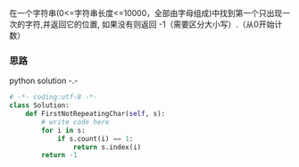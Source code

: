 在一个字符串(0<=字符串长度<=10000，全部由字母组成)中找到第一个只出现一次的字符,并返回它的位置, 如果没有则返回 -1（需要区分大小写）.（从0开始计数）

### 思路

python solution -.-

```python
# -*- coding:utf-8 -*-
class Solution:
    def FirstNotRepeatingChar(self, s):
        # write code here
        for i in s:
            if s.count(i) == 1:
                return s.index(i)
        return -1
```

